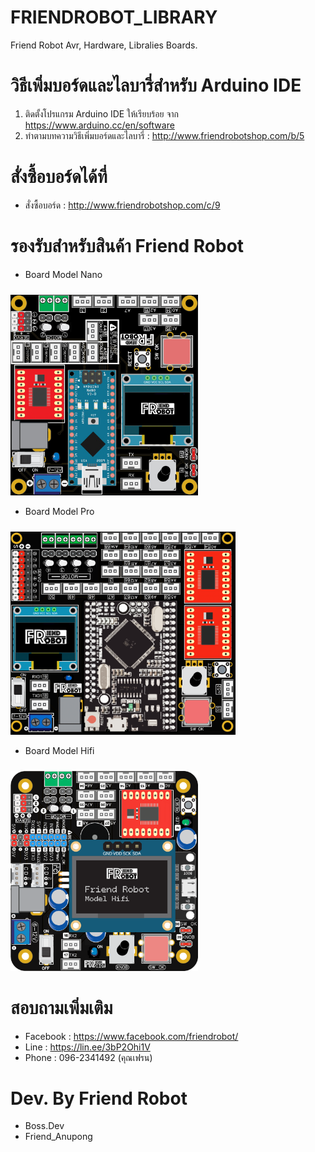 # FRIENDROBOT_LIBRARY
Friend Robot Avr, Hardware, Libralies Boards.

# วิธีเพิ่มบอร์ดและไลบารี่สำหรับ Arduino IDE
1. ติดตั้งโปรแกรม Arduino IDE ให้เรียบร้อย จาก https://www.arduino.cc/en/software
2. ทำตามบทความวิธีเพิ่มบอร์ดและไลบารี่ : http://www.friendrobotshop.com/b/5

# สั่งซื้อบอร์ดได้ที่
- สั่งซื้อบอร์ด : http://www.friendrobotshop.com/c/9

# รองรับสำหรับสินค้า Friend Robot 

- Board Model Nano
<img class="img-fluid" src="./img/Model%20Nano.jpg" alt="modelnano" width="300px" style="margin-top: 10px;">
<br>

- Board Model Pro
<img class="img-fluid" src="img/model_pro.png" alt="modelpro" width="360px" style="margin-top: 10px;">
<br>

- Board Model Hifi
<img class="img-fluid" src="./img/Board Model Hifi.png" alt="modelHifi" width="300px" style="margin-top: 10px;">
<br>

# สอบถามเพิ่มเติม
- Facebook : https://www.facebook.com/friendrobot/
- Line : https://lin.ee/3bP2Ohi1V
- Phone : 096-2341492 (คุณเฟรน)

# Dev. By Friend Robot
- Boss.Dev
- Friend_Anupong

